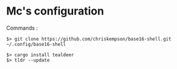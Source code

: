 # Mc's configuration

Commands :
```
$> git clone https://github.com/chriskempson/base16-shell.git ~/.config/base16-shell

$> cargo install tealdeer
$> tldr --update
```

